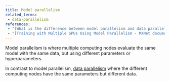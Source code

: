 ```yaml
---
title: Model parallelism
related_terms:
 - data-parallelism
references:
 - "[What is the difference between model parallelism and data parallelism? - Quora](https://www.quora.com/What-is-the-difference-between-model-parallelism-and-data-parallelism)"
 - "[Training with Multiple GPUs Using Model Parallelism - MXNet documentation](http://mxnet.io/how_to/model_parallel_lstm.html)"
---
```

Model parallelism is where multiple computing nodes evaluate
the same model with the same data, but using different
parameters or hyperparameters.

In contrast to model parallelism,
[data parallelism](/terms/data-parallelism/)
where the different computing nodes have the same
parameters but different data.